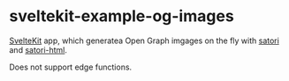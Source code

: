 # sveltekit-example-og-images

[SvelteKit](https://kit.svelte.dev/) app, which generatea Open Graph imgages on the fly with [satori](https://github.com/vercel/satori) and [satori-html](https://github.com/natemoo-re/satori-html).

Does not support edge functions.
